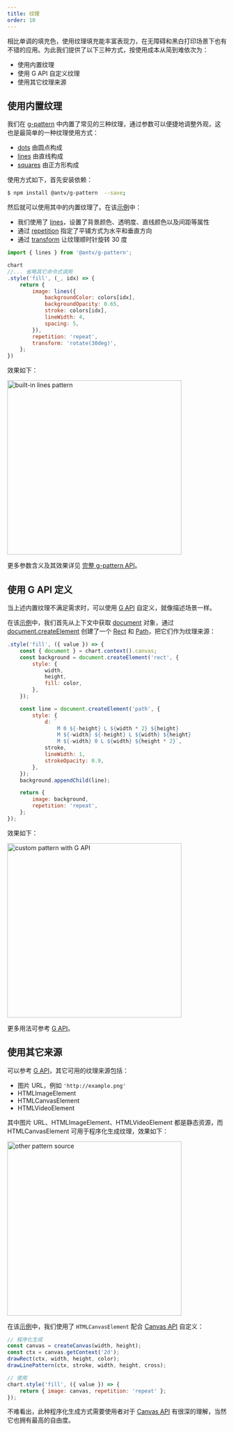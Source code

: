 ```yaml
---
title: 纹理
order: 10
---
```


相比单调的填充色，使用纹理填充能丰富表现力，在无障碍和黑白打印场景下也有不错的应用。为此我们提供了以下三种方式，按使用成本从简到难依次为：
* 使用内置纹理
* 使用 G API 自定义纹理
* 使用其它纹理来源

## 使用内置纹理

我们在 [g-pattern](https://g.antv.antgroup.com/api/css/pattern#g-pattern) 中内置了常见的三种纹理，通过参数可以便捷地调整外观，这也是最简单的一种纹理使用方式：

* [dots](https://g.antv.antgroup.com/api/css/pattern#dots) 由圆点构成
* [lines](https://g.antv.antgroup.com/api/css/pattern#lines) 由直线构成
* [squares](https://g.antv.antgroup.com/api/css/pattern#squares) 由正方形构成

使用方式如下，首先安装依赖：

```bash
$ npm install @antv/g-pattern  --save;
```

然后就可以使用其中的内置纹理了。在该[示例](/zh/examples/theme/pattern#lines-pattern)中：
* 我们使用了 [lines](https://g.antv.antgroup.com/api/css/pattern#lines)，设置了背景颜色、透明度、直线颜色以及间距等属性
* 通过 [repetition](https://g.antv.antgroup.com/api/css/pattern#repetition) 指定了平铺方式为水平和垂直方向
* 通过 [transform](https://g.antv.antgroup.com/api/css/pattern#transform) 让纹理顺时针旋转 30 度

```js
import { lines } from '@antv/g-pattern';

chart
//... 省略其它命令式调用
.style('fill', (_, idx) => {
    return {
        image: lines({
            backgroundColor: colors[idx],
            backgroundOpacity: 0.65,
            stroke: colors[idx],
            lineWidth: 4,
            spacing: 5,
        }),
        repetition: 'repeat',
        transform: 'rotate(30deg)',
    };
})
```

效果如下：

<img src="https://mdn.alipayobjects.com/huamei_qa8qxu/afts/img/A*Pf4HQJPkQxYAAAAAAAAAAAAADmJ7AQ/original" alt="built-in lines pattern" width="400">

更多参数含义及其效果详见 [完整 g-pattern API](https://g.antv.antgroup.com/api/css/pattern#g-pattern)。

## 使用 G API 定义

当上述内置纹理不满足需求时，可以使用 [G API](https://g.antv.antgroup.com/guide/chapter1) 自定义，就像描述场景一样。

在该[示例](/zh/examples/theme/pattern/#custom-pattern-with-g-api)中，我们首先从上下文中获取 [document](https://g.antv.antgroup.com/api/builtin-objects/document) 对象，通过 [document.createElement](https://g.antv.antgroup.com/api/builtin-objects/document#createelement) 创建了一个 [Rect](https://g.antv.antgroup.com/api/basic/rect) 和 [Path](https://g.antv.antgroup.com/api/basic/path)，把它们作为纹理来源：

```js
.style('fill', ({ value }) => {
    const { document } = chart.context().canvas;
    const background = document.createElement('rect', {
        style: {
            width,
            height,
            fill: color,
        },
    });

    const line = document.createElement('path', {
        style: {
            d: `
                M 0 ${-height} L ${width * 2} ${height}
                M ${-width} ${-height} L ${width} ${height}
                M ${-width} 0 L ${width} ${height * 2}`,
            stroke,
            lineWidth: 1,
            strokeOpacity: 0.9,
        },
    });
    background.appendChild(line);

    return {
        image: background,
        repetition: 'repeat',
    };
});
```

效果如下：

<img src="https://mdn.alipayobjects.com/huamei_qa8qxu/afts/img/A*W33JRoaMGPoAAAAAAAAAAAAADmJ7AQ/original" alt="custom pattern with G API" width="400">

更多用法可参考 [G API](https://g.antv.antgroup.com/api/css/pattern#rect)。

## 使用其它来源

可以参考 [G API](https://g.antv.antgroup.com/api/css/pattern#image)，其它可用的纹理来源包括：

* 图片 URL，例如 `'http://example.png'`
* HTMLImageElement
* HTMLCanvasElement
* HTMLVideoElement

其中图片 URL、HTMLImageElement、HTMLVideoElement 都是静态资源，而 HTMLCanvasElement 可用于程序化生成纹理，效果如下：

<img src="https://gw.alipayobjects.com/mdn/rms_6ae20b/afts/img/A*cRmFTItZOtYAAAAAAAAAAAAAARQnAQ" alt="other pattern source" width="400">

在该[示例](/zh/examples/theme/pattern/#custom-pattern-with-canvas)中，我们使用了 `HTMLCanvasElement` 配合 [Canvas API](https://developer.mozilla.org/en-US/docs/Web/API/Canvas_API) 自定义：

```js
// 程序化生成
const canvas = createCanvas(width, height);
const ctx = canvas.getContext('2d');
drawRect(ctx, width, height, color);
drawLinePattern(ctx, stroke, width, height, cross);

// 使用
chart.style('fill', ({ value }) => {
    return { image: canvas, repetition: 'repeat' };
});
```

不难看出，此种程序化生成方式需要使用者对于 [Canvas API](https://developer.mozilla.org/en-US/docs/Web/API/Canvas_API) 有很深的理解，当然它也拥有最高的自由度。